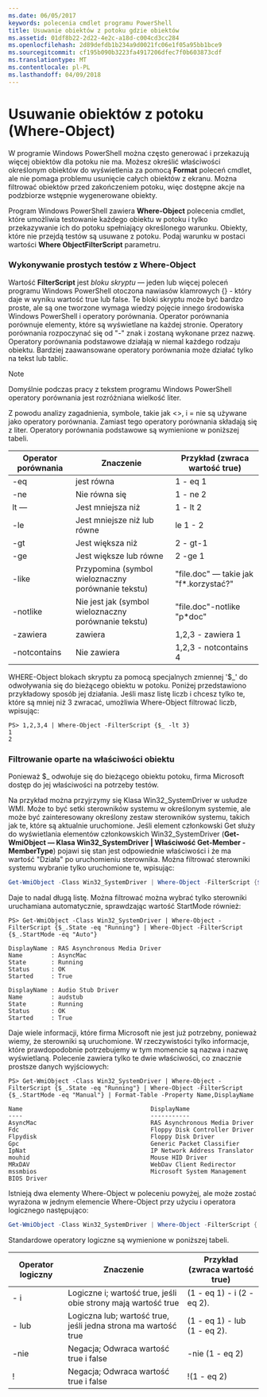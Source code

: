 ```yaml
---
ms.date: 06/05/2017
keywords: polecenia cmdlet programu PowerShell
title: Usuwanie obiektów z potoku gdzie obiektów
ms.assetid: 01df8b22-2d22-4e2c-a18d-c004cd3cc284
ms.openlocfilehash: 2d89defdb1b234a9d0021fc06e1f05a95bb1bce9
ms.sourcegitcommit: cf195b090b3223fa4917206dfec7f0b603873cdf
ms.translationtype: MT
ms.contentlocale: pl-PL
ms.lasthandoff: 04/09/2018
---
```

# <a name="removing-objects-from-the-pipeline-where-object"></a>Usuwanie obiektów z potoku (Where-Object)

W programie Windows PowerShell można często generować i przekazują więcej obiektów dla potoku nie ma. Możesz określić właściwości określonym obiektów do wyświetlenia za pomocą **Format** poleceń cmdlet, ale nie pomaga problemu usunięcie całych obiektów z ekranu. Można filtrować obiektów przed zakończeniem potoku, więc dostępne akcje na podzbiorze wstępnie wygenerowane obiekty.

Program Windows PowerShell zawiera **Where-Object** polecenia cmdlet, które umożliwia testowanie każdego obiektu w potoku i tylko przekazywanie ich do potoku spełniający określonego warunku. Obiekty, które nie przejdą testów są usuwane z potoku. Podaj warunku w postaci wartości **Where ObjectFilterScript** parametru.

### <a name="performing-simple-tests-with-where-object"></a>Wykonywanie prostych testów z Where-Object

Wartość **FilterScript** jest *bloku skryptu* — jeden lub więcej poleceń programu Windows PowerShell otoczona nawiasów klamrowych {} - który daje w wyniku wartość true lub false. Te bloki skryptu może być bardzo proste, ale są one tworzone wymaga wiedzy pojęcie innego środowiska Windows PowerShell i operatory porównania. Operator porównania porównuje elementy, które są wyświetlane na każdej stronie. Operatory porównania rozpoczynać się od "-" znak i zostaną wykonane przez nazwę. Operatory porównania podstawowe działają w niemal każdego rodzaju obiektu. Bardziej zaawansowane operatory porównania może działać tylko na tekst lub tablic.

> [!NOTE]
> Domyślnie podczas pracy z tekstem programu Windows PowerShell operatory porównania jest rozróżniana wielkość liter.

Z powodu analizy zagadnienia, symbole, takie jak <>, i = nie są używane jako operatory porównania. Zamiast tego operatory porównania składają się z liter. Operatory porównania podstawowe są wymienione w poniższej tabeli.

|Operator porównania|Znaczenie|Przykład (zwraca wartość true)|
|-----------------------|-----------|--------------------------|
|-eq|jest równa|1 - eq 1|
|-ne|Nie równa się|1 - ne 2|
|lt —|Jest mniejsza niż|1 - lt 2|
|-le|Jest mniejsze niż lub równe|le 1 - 2|
|-gt|Jest większa niż|2 - gt-1|
|-ge|Jest większe lub równe|2 -ge 1|
|-like|Przypomina (symbol wieloznaczny porównanie tekstu)|"file.doc" — takie jak "f\*.korzystać?"|
|-notlike|Nie jest jak (symbol wieloznaczny porównanie tekstu)|"file.doc"-notlike "p\*doc"|
|-zawiera|zawiera|1,2,3 - zawiera 1|
|-notcontains|Nie zawiera|1,2,3 - notcontains 4|

WHERE-Object blokach skryptu za pomocą specjalnych zmiennej '$_' do odwoływania się do bieżącego obiektu w potoku. Poniżej przedstawiono przykładowy sposób jej działania. Jeśli masz listę liczb i chcesz tylko te, które są mniej niż 3 zwracać, umożliwia Where-Object filtrować liczb, wpisując:

```
PS> 1,2,3,4 | Where-Object -FilterScript {$_ -lt 3}
1
2
```

### <a name="filtering-based-on-object-properties"></a>Filtrowanie oparte na właściwości obiektu

Ponieważ $_ odwołuje się do bieżącego obiektu potoku, firma Microsoft dostęp do jej właściwości na potrzeby testów.

Na przykład można przyjrzymy się Klasa Win32_SystemDriver w usłudze WMI. Może to być setki sterowników systemu w określonym systemie, ale może być zainteresowany określony zestaw sterowników systemu, takich jak te, które są aktualnie uruchomione. Jeśli element członkowski Get służy do wyświetlania elementów członkowskich Win32_SystemDriver (**Get-WmiObject — Klasa Win32_SystemDriver | Właściwość Get-Member - MemberType**) pojawi się stan jest odpowiednie właściwości i że ma wartość "Działa" po uruchomieniu sterownika. Można filtrować sterowniki systemu wybranie tylko uruchomione te, wpisując:

```powershell
Get-WmiObject -Class Win32_SystemDriver | Where-Object -FilterScript {$_.State -eq 'Running'}
```

Daje to nadal długą listę. Można filtrować można wybrać tylko sterowniki uruchamiana automatycznie, sprawdzając wartość StartMode również:

```
PS> Get-WmiObject -Class Win32_SystemDriver | Where-Object -FilterScript {$_.State -eq "Running"} | Where-Object -FilterScript {$_.StartMode -eq "Auto"}

DisplayName : RAS Asynchronous Media Driver
Name        : AsyncMac
State       : Running
Status      : OK
Started     : True

DisplayName : Audio Stub Driver
Name        : audstub
State       : Running
Status      : OK
Started     : True
```

Daje wiele informacji, które firma Microsoft nie jest już potrzebny, ponieważ wiemy, że sterowniki są uruchomione. W rzeczywistości tylko informacje, które prawdopodobnie potrzebujemy w tym momencie są nazwa i nazwę wyświetlaną. Polecenie zawiera tylko te dwie właściwości, co znacznie prostsze danych wyjściowych:

```
PS> Get-WmiObject -Class Win32_SystemDriver | Where-Object -FilterScript {$_.State -eq "Running"} | Where-Object -FilterScript {$_.StartMode -eq "Manual"} | Format-Table -Property Name,DisplayName

Name                                    DisplayName
----                                    -----------
AsyncMac                                RAS Asynchronous Media Driver
Fdc                                     Floppy Disk Controller Driver
Flpydisk                                Floppy Disk Driver
Gpc                                     Generic Packet Classifier
IpNat                                   IP Network Address Translator
mouhid                                  Mouse HID Driver
MRxDAV                                  WebDav Client Redirector
mssmbios                                Microsoft System Management BIOS Driver
```

Istnieją dwa elementy Where-Object w poleceniu powyżej, ale może zostać wyrażona w jednym elemencie Where-Object przy użyciu i operatora logicznego następująco:

```powershell
Get-WmiObject -Class Win32_SystemDriver | Where-Object -FilterScript { ($_.State -eq 'Running') -and ($_.StartMode -eq 'Manual') } | Format-Table -Property Name,DisplayName
```

Standardowe operatory logiczne są wymienione w poniższej tabeli.

|Operator logiczny|Znaczenie|Przykład (zwraca wartość true)|
|--------------------|-----------|--------------------------|
|- i|Logiczne i; wartość true, jeśli obie strony mają wartość true|(1 - eq 1) - i (2 - eq 2).|
|- lub|Logiczna lub; wartość true, jeśli jedna strona ma wartość true|(1 - eq 1) - lub (1 - eq 2).|
|-nie|Negacja; Odwraca wartość true i false|-nie (1 - eq 2)|
|\!|Negacja; Odwraca wartość true i false|\!(1 - eq 2)|